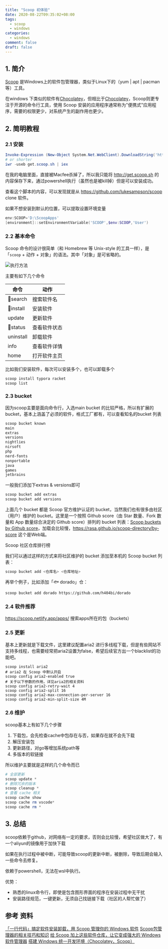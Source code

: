 ```yaml
---
title: "Scoop 初体验"
date: 2020-08-22T09:35:02+08:00
tags:
  - scoop
  - windows
categories:
  - windows
comment: false
draft: false
---
```


## 1. 简介 ##

[Scoop](https://scoop.sh/) 是Windows上的软件包管理器，类似于Linux下的（yum | apt | pacman 等）工具。

在windows 下类似的软件有[Chocolatey](http://chocolatey.org/)，但相比于[Chocolatey](http://chocolatey.org/)，Scoop则更专注于开源的命令行工具，使用 Scoop 安装的应用程序通常称为"便携式"应用程序，需要的权限更少，对系统产生的副作用也更少。

## 2. 简明教程 ##

### 2.1 安装 ###

```powershell
Invoke-Expression (New-Object System.Net.WebClient).DownloadString('https://get.scoop.sh')
# or shorter
iwr -useb get.scoop.sh | iex
```

在我的电脑里面，直接被Macfee杀掉了，所以我只能将 http://get.scoop.sh 的内容保存下来，通过powershell执行（虽然也是被kill掉）但是可以安装成功。

查看这个脚本的内容，可以发现就是从 https://github.com/lukesampson/scoop clone 软件。

如果不想安装到默认的位置，可以提取设置环境变量

```powershell
env:SCOOP='D:\ScoopApps'
[environment]::setEnvironmentVariable('SCOOP',$env:SCOOP,'User')
```



### 2.2 基本命令 ###

Scoop 命令的设计很简单（和 Homebrew 等 Unix-style 的工具一样），是「`scoop` + 动作 + 对象」的语法。其中「对象」是可省略的。

![执行方法](https://cdn.sspai.com/2019/01/11/69f2db0e372074441ceb4f2fcf96d31d.png?imageView2/2/w/1120/q/90/interlace/1/ignore-error/1)

主要有如下几个命令

| 命令      | 动作         |
| --------- | ------------ |
| 🌟search   | 搜索软件名   |
| 🌟install  | 安装软件     |
| update    | 更新软件     |
| 🌟status   | 查看软件状态 |
| uninstall | 卸载软件     |
| info      | 查看软件详情 |
| home      | 打开软件主页 |

比如我们安装软件，每次可以安装多个，也可以卸载多个

```powershell
scoop install typora racket
scoop list
```



### 2.3 bucket ###

因为scoop主要是面向命令行，入选main bucket 的比较严格，所以有扩展的bucket，基本上涵盖了必须的软件，格式工厂都有，可以查看知名的bucket 列表

```powershell
scoop bucket known
main
extras
versions
nightlies
nirsoft
php
nerd-fonts
nonportable
java
games
jetbrains
```

一般我们添加下extras & versions即可

```powershell
scoop bucket add extras
scoop bucket add versions
```

上面几个 bucket 都是 Scoop 官方维护认证的 bucket，当然我们也有很多由社区（用户）维护的 bucket。这里是一个按照 Github score（由 Star 数量、Fork 数量和 App 数量综合决定的 Github score）排列的 bucket 列表：[Scoop buckets by Github score](https://github.com/rasa/scoop-directory/blob/master/by-score.md)，加载会比较慢，https://rasa.github.io/scoop-directory/by-score 这个是Web端。

Scoop 社区仓库排行榜

我们可以通过这样的方式来将社区维护的 bucket 添加至本机的 Scoop bucket 列表：

```powershell
scoop bucket add <仓库名> <仓库地址>
```

再举个例子，比如添加「🐟 dorado」仓：

```
scoop bucket add dorado https://github.com/h404bi/dorado
```



### 2.4 软件推荐 ###

https://scoop.netlify.app/apps/ 搜索apps所在的包（buckets）



### 2.5 更新 ###

基本上更新就是下载文件，这里建议配置aria2 进行多线程下载，但是有些网站不支持多线程，也需要经常把aria2设置为false，希望后续官方出一个blacklist的功能吧。

```shell
scoop install aria2
# aria2 在 Scoop 中默认开启
scoop config aria2-enabled true
# 关于以下参数的作用，详见aria2的相关资料
scoop config aria2-retry-wait 4
scoop config aria2-split 16
scoop config aria2-max-connection-per-server 16
scoop config aria2-min-split-size 4M
```

### 2.6 维护 ###

scoop基本上有如下几个步骤

1. 下载包，会先检查cache中包存在与否，如果存在就不会先下载
2. 解压安装包
3. 更新路径，对go等增加系统path等
4. 多版本的软链接

所以维护主要就是这样的几个命令而已

```powershell
# 全部更新
scoop update *
# 删除冗余的版本
scoop cleanup *
# 查看 cache 相关
scoop cache show 
scoop cache rm vscode*
scoop cache rm *
```



## 3. 总结 ##

scoop依赖于github，对网络有一定的要求，否则会比较慢，希望社区做大了，有一个aliyun的镜像用于加快下载

如果在执行过程中被中断，可能导致scoop的更新中断，被删除，导致后期会输入一些命令去修复。

依赖于powershell，无法在wsl中执行。

优势：

* 熟悉的linux命令行，即使是包含图形界面的程序在安装过程中无干扰
* 安装路径规范，一键更新，无须自己找链接下载（社区的人帮忙做了）



## 参考 资料 ##

[「一行代码」搞定软件安装卸载，用 Scoop 管理你的 Windows 软件](https://sspai.com/post/52496)
[Scoop包管理器的相关技巧和知识](https://www.thisfaner.com/p/scoop/)
[给 Scoop 加上这些软件仓库，让它变成强大的 Windows 软件管理器](https://jszbug.com/13333)
[搭建 Windows 统一开发环境（Chocolatey，Scoop）](https://zhuanlan.zhihu.com/p/128955118)